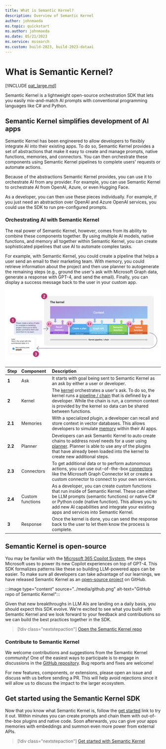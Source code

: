 ```yaml
---
title: What is Semantic Kernel?
description: Overview of Semantic Kernel
author: johnmaeda
ms.topic: quickstart
ms.author: johnmaeda
ms.date: 05/21/2023
ms.service: mssearch
ms.custom: build-2023, build-2023-dataai
---
```

# What is Semantic Kernel?


[!INCLUDE [pat_large.md](../includes/pat_large.md)]

Semantic Kernel is a lightweight open-source orchestration SDK that lets you easily mix-and-match AI prompts with conventional programming languages like C# and Python.

## Semantic Kernel simplifies development of AI apps
Semantic Kernel has been engineered to allow developers to flexibly integrate AI into their existing apps. To do so, Semantic Kernel provides a set of abstractions that make it easy to create and manage prompts, native functions, memories, and connectors. You can then orchestrate these components using Semantic Kernel pipelines to complete users' requests or automate actions.

Because of the abstractions Semantic Kernel provides, you can use it to orchestrate AI from any provider. For example, you can use Semantic Kernel to orchestrate AI from OpenAI, Azure, or even Hugging Face.

As a developer, you can then use these pieces individually. For example, if you just need an abstraction over OpenAI and Azure OpenAI services, you could use the SDK to run pre-configured prompts.

### Orchestrating AI with Semantic Kernel
The real power of Semantic Kernel, however, comes from its ability to combine these components together. By using multiple AI models, native functions, and memory all together within Semantic Kernel, you can create sophisticated pipelines that use AI to automate complex tasks.

For example, with Semantic Kernel, you could create a pipeline that helps a user send an email to their marketing team. With memory, you could retrieve information about the project and then use planner to autogenerate the remaining steps (e.g., ground the user's ask with Microsoft Graph data, generate a response with GPT-4, and send the email). Finally, you can display a success message back to the user in your custom app.

![Technical perspective of what's happening](../media/kernel-flow.png)

| Step | Component | Description |
|:-|:-|:-|
| **1** | Ask | It starts with goal being sent to Semantic Kernel as an ask by either a user or developer. |
| **2** | Kernel | The [kernel](../create-chains/kernel.md) orchestrates a user's ask. To do so, the kernel runs a [pipeline / chain](../create-chains/index.md) that is defined by a developer. While the chain is run, a common context is provided by the kernel so data can be shared between functions. |
| **2.1** | Memories | With a specialized plugin, a developer can recall and store context in vector databases. This allows developers to simulate [memory](../memories/index.md) within their AI apps. |
| **2.2** | Planner | Developers can ask Semantic Kernel to auto create chains to address novel needs for a user using [planner](../create-chains/planner.md). Planner is able to use any of the plugins that have already been loaded into the kernel to create new additional steps. |
| **2.3** | Connectors | To get additional data or to perform autonomous actions, you can use out-of-the-box [connectors](../create-chains/connectors.md) like the Microsoft Graph Connector kit or create a custom connector to connect to your own services. |
| **2.4** | Custom functions | As a developer, you can create custom functions that run inside of Semantic Kernel. These can either be LLM prompts (semantic functions) or native C# or Python code (native function). This allows you to add new AI capabilities and integrate your existing apps and services into Semantic Kernel. |
| **3** | Response | Once the kernel is done, you can send the response back to the user to let them know the process is complete. |

## Semantic Kernel is open-source
You may be familiar with the [Microsoft 365 Copilot System](https://www.youtube.com/watch?v=E5g20qmeKpg), the steps Microsoft uses to power its new Copilot experiences on top of GPT-4. This SDK formalizes patterns like these so building LLM-powered apps can be easier. To make sure all developers can take advantage of our learnings, we have released Semantic Kernel as an [open-source project](https://aka.ms/skrepo) on GitHub. 

:::image type="content" source="../media/github.png" alt-text="GitHub repo of Semantic Kernel":::

Given that new breakthroughs in LLM AIs are landing on a daily basis, you should expect this SDK evolve. We're excited to see what you build with Semantic Kernel and we look forward to your feedback and contributions so we can build the best practices together in the SDK.

> [!div class="nextstepaction"]
> [Open the Semantic Kernel repo](https://aka.ms/skrepo)

### Contribute to Semantic Kernel
We welcome contributions and suggestions from the Semantic Kernel community! One of the easiest ways to participate is to engage in discussions in the [GitHub repository](https://aka.ms/skrepo). Bug reports and fixes are welcome!

For new features, components, or extensions, please open an issue and discuss with us before sending a PR. This will help avoid rejections since it will allow us to discuss the impact to the larger ecosystem.

<!-- ## Semantic Kernel is one part of the entire AI ecosystem -->

## Get started using the Semantic Kernel SDK
Now that you know what Semantic Kernel is, follow the [get started](../get-started/index.md) link to try it out. Within minutes you can create prompts and chain them with out-of-the-box plugins and native code. Soon afterwards, you can give your apps memories with embeddings and summon even more power from external APIs.

> [!div class="nextstepaction"]
> [Get started with Semantic Kernel](../get-started/index.md)
